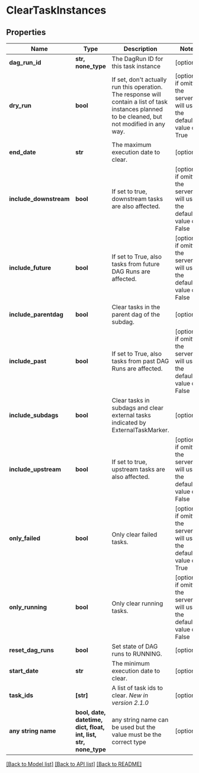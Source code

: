 # ClearTaskInstances


## Properties
Name | Type | Description | Notes
------------ | ------------- | ------------- | -------------
**dag_run_id** | **str, none_type** | The DagRun ID for this task instance | [optional] 
**dry_run** | **bool** | If set, don&#39;t actually run this operation. The response will contain a list of task instances planned to be cleaned, but not modified in any way.  | [optional]  if omitted the server will use the default value of True
**end_date** | **str** | The maximum execution date to clear. | [optional] 
**include_downstream** | **bool** | If set to true, downstream tasks are also affected. | [optional]  if omitted the server will use the default value of False
**include_future** | **bool** | If set to True, also tasks from future DAG Runs are affected. | [optional]  if omitted the server will use the default value of False
**include_parentdag** | **bool** | Clear tasks in the parent dag of the subdag. | [optional] 
**include_past** | **bool** | If set to True, also tasks from past DAG Runs are affected. | [optional]  if omitted the server will use the default value of False
**include_subdags** | **bool** | Clear tasks in subdags and clear external tasks indicated by ExternalTaskMarker. | [optional] 
**include_upstream** | **bool** | If set to true, upstream tasks are also affected. | [optional]  if omitted the server will use the default value of False
**only_failed** | **bool** | Only clear failed tasks. | [optional]  if omitted the server will use the default value of True
**only_running** | **bool** | Only clear running tasks. | [optional]  if omitted the server will use the default value of False
**reset_dag_runs** | **bool** | Set state of DAG runs to RUNNING. | [optional] 
**start_date** | **str** | The minimum execution date to clear. | [optional] 
**task_ids** | **[str]** | A list of task ids to clear.  *New in version 2.1.0*  | [optional] 
**any string name** | **bool, date, datetime, dict, float, int, list, str, none_type** | any string name can be used but the value must be the correct type | [optional]

[[Back to Model list]](../README.md#documentation-for-models) [[Back to API list]](../README.md#documentation-for-api-endpoints) [[Back to README]](../README.md)


